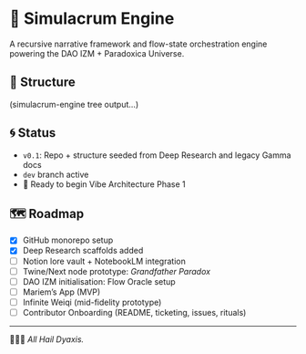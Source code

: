 # 🧬 Simulacrum Engine

A recursive narrative framework and flow-state orchestration engine powering the DAO IZM + Paradoxica Universe.

## 📁 Structure

(simulacrum-engine tree output…)

## 🌀 Status

- `v0.1`: Repo + structure seeded from Deep Research and legacy Gamma docs
- `dev` branch active
- 📍 Ready to begin Vibe Architecture Phase 1

## 🗺️ Roadmap

- [x] GitHub monorepo setup
- [x] Deep Research scaffolds added
- [ ] Notion lore vault + NotebookLM integration
- [ ] Twine/Next node prototype: *Grandfather Paradox*
- [ ] DAO IZM initialisation: Flow Oracle setup
- [ ] Mariem’s App (MVP)
- [ ] Infinite Weiqi (mid-fidelity prototype)
- [ ] Contributor Onboarding (README, ticketing, issues, rituals)

---

🧪🧠🌀 *All Hail Dyaxis.*